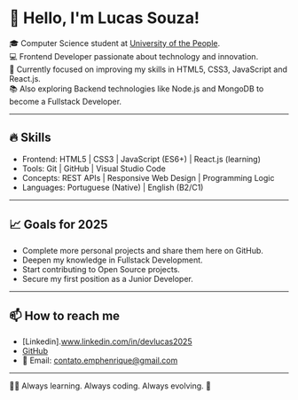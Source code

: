 # 👋 Hello, I'm Lucas Souza!

🎓 Computer Science student at [University of the People](https://www.uopeople.edu/).  
💻 Frontend Developer passionate about technology and innovation.  
🚀 Currently focused on improving my skills in HTML5, CSS3, JavaScript and React.js.  
📚 Also exploring Backend technologies like Node.js and MongoDB to become a Fullstack Developer.  

---

## 🔥 Skills
- Frontend: HTML5 | CSS3 | JavaScript (ES6+) | React.js (learning)
- Tools: Git | GitHub | Visual Studio Code
- Concepts: REST APIs | Responsive Web Design | Programming Logic
- Languages: Portuguese (Native) | English (B2/C1)

---

## 📈 Goals for 2025
- Complete more personal projects and share them here on GitHub.
- Deepen my knowledge in Fullstack Development.
- Start contributing to Open Source projects.
- Secure my first position as a Junior Developer.

---

## 📫 How to reach me
- [Linkedin].www.linkedin.com/in/devlucas2025
- [GitHub](https://github.com/lucashenrique1908)
- 📧 Email: contato.emphenrique@gmail.com

---

👨‍💻 Always learning. Always coding. Always evolving. 🚀
